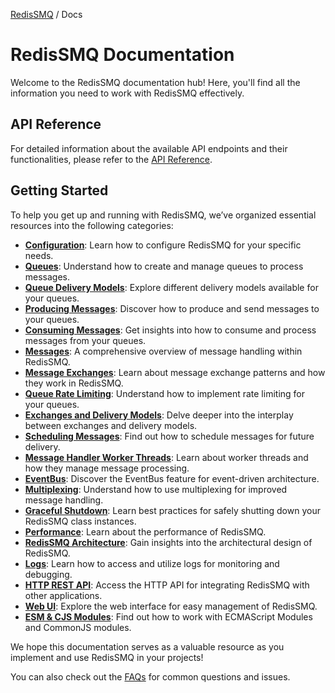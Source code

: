 [RedisSMQ](../README.md) / Docs

# RedisSMQ Documentation

Welcome to the RedisSMQ documentation hub! Here, you'll find all the information you need to work with RedisSMQ effectively.

## API Reference

For detailed information about the available API endpoints and their functionalities, please refer to the [API Reference](api/README.md).

## Getting Started

To help you get up and running with RedisSMQ, we’ve organized essential resources into the following categories:

- **[Configuration](configuration.md)**: Learn how to configure RedisSMQ for your specific needs.
- **[Queues](queues.md)**: Understand how to create and manage queues to process messages.
- **[Queue Delivery Models](queue-delivery-models.md)**: Explore different delivery models available for your queues.
- **[Producing Messages](producing-messages.md)**: Discover how to produce and send messages to your queues.
- **[Consuming Messages](consuming-messages.md)**: Get insights into how to consume and process messages from your queues.
- **[Messages](messages.md)**: A comprehensive overview of message handling within RedisSMQ.
- **[Message Exchanges](message-exchanges.md)**: Learn about message exchange patterns and how they work in RedisSMQ.
- **[Queue Rate Limiting](queue-rate-limiting.md)**: Understand how to implement rate limiting for your queues.
- **[Exchanges and Delivery Models](exchanges-and-delivery-models.md)**: Delve deeper into the interplay between exchanges and delivery models.
- **[Scheduling Messages](scheduling-messages.md)**: Find out how to schedule messages for future delivery.
- **[Message Handler Worker Threads](message-handler-worker-threads.md)**: Learn about worker threads and how they manage message processing.
- **[EventBus](event-bus.md)**: Discover the EventBus feature for event-driven architecture.
- **[Multiplexing](multiplexing.md)**: Understand how to use multiplexing for improved message handling.
- **[Graceful Shutdown](graceful-shutdown.md)**: Learn best practices for safely shutting down your RedisSMQ class instances.
- **[Performance](performance.md)**: Learn about the performance of RedisSMQ.
- **[RedisSMQ Architecture](redis-smq-architecture.md)**: Gain insights into the architectural design of RedisSMQ.
- **[Logs](https://github.com/weyoss/redis-smq-common/blob/master/docs/README.md#logs)**: Learn how to access and utilize logs for monitoring and debugging.
- **[HTTP REST API](redis-smq-rest-api)**: Access the HTTP API for integrating RedisSMQ with other applications.
- **[Web UI](redis-smq-web-ui.md)**: Explore the web interface for easy management of RedisSMQ.
- **[ESM & CJS Modules](esm-cjs-modules.md)**: Find out how to work with ECMAScript Modules and CommonJS modules.

We hope this documentation serves as a valuable resource as you implement and use RedisSMQ in your projects!

You can also check out the [FAQs](faqs/README.md) for common questions and issues.